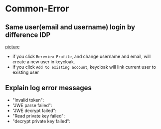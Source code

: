 # Common-Error

## Same user(email and username) login by difference IDP
[picture](../images/login_same_user_by_different_IDP.png)
- if you click `Rereview Profile`, and change username and email, will create a new user in keycloak.
- if you click `Add to existing account`, keycloak will link current user to existing user

## Explain log error messages
- "Invalid token":
- "JWE parse failed":
- "JWE decrypt failed":
- "Read private key failed":
- "decrypt private key failed":

